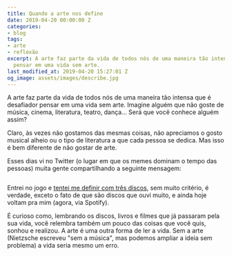 ```yaml
---
title: Quando a arte nos define
date: 2019-04-20 00:00:00 Z
categories:
- blog
tags:
- arte
- reflexão
excerpt: A arte faz parte da vida de todos nós de uma maneira tão intensa que é desafiador
  pensar em uma vida sem arte.
last_modified_at: 2019-04-20 15:27:01 Z
og_image: assets/images/describe.jpg
---
```


A arte faz parte da vida de todos nós de uma maneira tão intensa que é desafiador pensar em uma vida sem arte. Imagine alguém que não goste de música, cinema, literatura, teatro, dança... Será que você conhece alguém assim?

Claro, às vezes não gostamos das mesmas coisas, não apreciamos o gosto musical alheio ou o tipo de literatura a que cada pessoa se dedica. Mas isso é bem diferente de não gostar de arte.

Esses dias vi no Twitter (o lugar em que os memes dominam o tempo das pessoas) muita gente compartilhando a seguinte mensagem:

<figure style="" class="align-center">
  <img src="{{ site.url }}{{ site.baseurl }}/assets/images/describe.jpg" alt="">
</figure>

Entrei no jogo e [tentei me definir com três discos](https://twitter.com/mrtollens/status/1119402519103459328?s=19), sem muito critério, é verdade, exceto o fato de que são discos que ouvi muito, e ainda hoje voltam pra mim (agora, via Spotify).

É curioso como, lembrando os discos, livros e filmes que já passaram pela sua vida, você relembra também um pouco das coisas que você quis, sonhou e realizou. A arte é uma outra forma de ler a vida. Sem a arte (Nietzsche escreveu "sem a música", mas podemos ampliar a ideia sem problema) a vida seria mesmo um erro.
